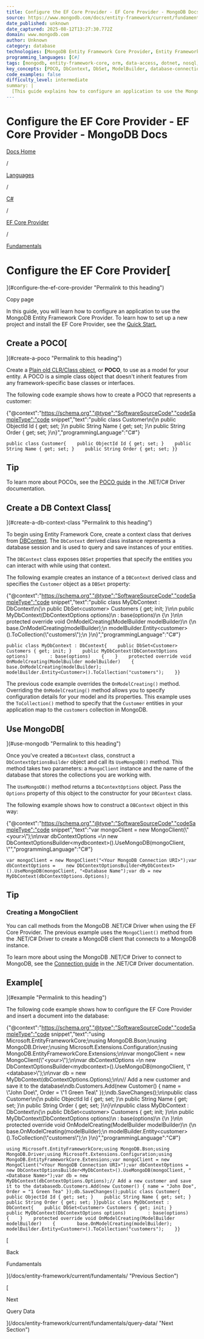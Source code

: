 ```yaml
---
title: Configure the EF Core Provider - EF Core Provider - MongoDB Docs
source: https://www.mongodb.com/docs/entity-framework/current/fundamentals/configure/
date_published: unknown
date_captured: 2025-08-12T13:27:30.772Z
domain: www.mongodb.com
author: Unknown
category: database
technologies: [MongoDB Entity Framework Core Provider, Entity Framework Core, MongoDB, .NET, MongoDB .NET/C# Driver, Microsoft.EntityFrameworkCore, MongoDB.Bson, MongoDB.Driver, Microsoft.Extensions.Configuration, MongoDB.EntityFrameworkCore.Extensions]
programming_languages: [C#]
tags: [mongodb, entity-framework-core, orm, data-access, dotnet, nosql, database, configuration, poco]
key_concepts: [POCO, DbContext, DbSet, ModelBuilder, database-connection, object-mapping, entity-configuration]
code_examples: false
difficulty_level: intermediate
summary: |
  [This guide explains how to configure an application to use the MongoDB Entity Framework Core Provider. It details the creation of Plain Old CLR Objects (POCOs) to serve as entity models, followed by defining a `DbContext` class to manage database sessions and expose `DbSet` properties. The article then demonstrates how to connect to a MongoDB instance using `DbContextOptionsBuilder` and the `UseMongoDB()` method, including how to map entities to MongoDB collections. A complete code example illustrates the entire setup process and data insertion, enabling developers to leverage EF Core's familiar patterns with a NoSQL database like MongoDB.]
---
```

# Configure the EF Core Provider - EF Core Provider - MongoDB Docs

[Docs Home](https://www.mongodb.com/docs/)

/

[Languages](https://www.mongodb.com/docs/drivers/)

/

[C#](https://www.mongodb.com/docs/languages/csharp/)

/

[EF Core Provider](/docs/entity-framework/current/)

/

[Fundamentals](/docs/entity-framework/current/fundamentals/)

# Configure the EF Core Provider[

](#configure-the-ef-core-provider "Permalink to this heading")

Copy page

In this guide, you will learn how to configure an application to use the MongoDB Entity Framework Core Provider. To learn how to set up a new project and install the EF Core Provider, see the [Quick Start.](/docs/entity-framework/current/quick-start/#std-label-entity-framework-quickstart)

## Create a POCO[

](#create-a-poco "Permalink to this heading")

Create a [Plain old CLR/Class object](https://en.wikipedia.org/wiki/Plain_old_CLR_object), or **POCO**, to use as a model for your entity. A POCO is a simple class object that doesn't inherit features from any framework-specific base classes or interfaces.

The following code example shows how to create a POCO that represents a customer:

{"@context":"https://schema.org","@type":"SoftwareSourceCode","codeSampleType":"code snippet","text":"public class Customer\\n{\\n public ObjectId Id { get; set; }\\n public String Name { get; set; }\\n public String Order { get; set; }\\n}","programmingLanguage":"C#"}

```
public class Customer{    public ObjectId Id { get; set; }    public String Name { get; set; }    public String Order { get; set; }}
```

## Tip

To learn more about POCOs, see the [POCO guide](https://www.mongodb.com/docs/drivers/csharp/current/fundamentals/serialization/poco/) in the .NET/C# Driver documentation.

## Create a DB Context Class[

](#create-a-db-context-class "Permalink to this heading")

To begin using Entity Framework Core, create a context class that derives from [DBContext](https://learn.microsoft.com/en-us/dotnet/api/system.data.entity.dbcontext). The `DbContext` derived class instance represents a database session and is used to query and save instances of your entities.

The `DBContext` class exposes `DBSet` properties that specify the entities you can interact with while using that context.

The following example creates an instance of a `DBContext` derived class and specifies the `Customer` object as a `DBSet` property:

{"@context":"https://schema.org","@type":"SoftwareSourceCode","codeSampleType":"code snippet","text":"public class MyDbContext : DbContext\\n{\\n public DbSet&lt;customer&gt; Customers { get; init; }\\n\\n public MyDbContext(DbContextOptions options)\\n : base(options)\\n {\\n }\\n\\n protected override void OnModelCreating(ModelBuilder modelBuilder)\\n {\\n base.OnModelCreating(modelBuilder);\\n modelBuilder.Entity&lt;customer&gt;().ToCollection(\\"customers\\");\\n }\\n}","programmingLanguage":"C#"}

```
public class MyDbContext : DbContext{    public DbSet<Customer> Customers { get; init; }    public MyDbContext(DbContextOptions options)        : base(options)    {    }    protected override void OnModelCreating(ModelBuilder modelBuilder)    {        base.OnModelCreating(modelBuilder);        modelBuilder.Entity<Customer>().ToCollection("customers");    }}
```

The previous code example overrides the `OnModelCreating()` method. Overriding the `OnModelCreating()` method allows you to specify configuration details for your model and its properties. This example uses the `ToCollection()` method to specify that the `Customer` entities in your application map to the `customers` collection in MongoDB.

## Use MongoDB[

](#use-mongodb "Permalink to this heading")

Once you've created a `DBContext` class, construct a `DbContextOptionsBuilder` object and call its `UseMongoDB()` method. This method takes two parameters: a `MongoClient` instance and the name of the database that stores the collections you are working with.

The `UseMongoDB()` method returns a `DbContextOptions` object. Pass the `Options` property of this object to the constructor for your `DBContext` class.

The following example shows how to construct a `DBContext` object in this way:

{"@context":"https://schema.org","@type":"SoftwareSourceCode","codeSampleType":"code snippet","text":"var mongoClient = new MongoClient(\\"&lt;your&gt;\\");\\n\\nvar dbContextOptions =\\n new DbContextOptionsBuilder&lt;mydbcontext&gt;().UseMongoDB(mongoClient, \\"","programmingLanguage":"C#"}

```
var mongoClient = new MongoClient("<Your MongoDB Connection URI>");var dbContextOptions =    new DbContextOptionsBuilder<MyDbContext>().UseMongoDB(mongoClient, "<Database Name");var db = new MyDbContext(dbContextOptions.Options);
```

## Tip

### **Creating a MongoClient**

You can call methods from the MongoDB .NET/C# Driver when using the EF Core Provider. The previous example uses the `MongoClient()` method from the .NET/C# Driver to create a MongoDB client that connects to a MongoDB instance.

To learn more about using the MongoDB .NET/C# Driver to connect to MongoDB, see the [Connection guide](https://www.mongodb.com/docs/drivers/csharp/current/fundamentals/connection/connect/) in the .NET/C# Driver documentation.

## Example[

](#example "Permalink to this heading")

The following code example shows how to configure the EF Core Provider and insert a document into the database:

{"@context":"https://schema.org","@type":"SoftwareSourceCode","codeSampleType":"code snippet","text":"using Microsoft.EntityFrameworkCore;\\nusing MongoDB.Bson;\\nusing MongoDB.Driver;\\nusing Microsoft.Extensions.Configuration;\\nusing MongoDB.EntityFrameworkCore.Extensions;\\n\\nvar mongoClient = new MongoClient(\\"&lt;your&gt;\\");\\n\\nvar dbContextOptions =\\n new DbContextOptionsBuilder&lt;mydbcontext&gt;().UseMongoDB(mongoClient, \\"&lt;database&gt;\\");\\n\\nvar db = new MyDbContext(dbContextOptions.Options);\\n\\n// Add a new customer and save it to the database\\ndb.Customers.Add(new Customer() { name = \\"John Doe\\", Order = \\"1 Green Tea\\" });\\ndb.SaveChanges();\\n\\npublic class Customer\\n{\\n public ObjectId Id { get; set; }\\n public String Name { get; set; }\\n public String Order { get; set; }\\n}\\n\\npublic class MyDbContext : DbContext\\n{\\n public DbSet&lt;customer&gt; Customers { get; init; }\\n\\n public MyDbContext(DbContextOptions options)\\n : base(options)\\n {\\n }\\n\\n protected override void OnModelCreating(ModelBuilder modelBuilder)\\n {\\n base.OnModelCreating(modelBuilder);\\n modelBuilder.Entity&lt;customer&gt;().ToCollection(\\"customers\\");\\n }\\n}","programmingLanguage":"C#"}

```
using Microsoft.EntityFrameworkCore;using MongoDB.Bson;using MongoDB.Driver;using Microsoft.Extensions.Configuration;using MongoDB.EntityFrameworkCore.Extensions;var mongoClient = new MongoClient("<Your MongoDB Connection URI>");var dbContextOptions =    new DbContextOptionsBuilder<MyDbContext>().UseMongoDB(mongoClient, "<Database Name>");var db = new MyDbContext(dbContextOptions.Options);// Add a new customer and save it to the databasedb.Customers.Add(new Customer() { name = "John Doe", Order = "1 Green Tea" });db.SaveChanges();public class Customer{    public ObjectId Id { get; set; }    public String Name { get; set; }    public String Order { get; set; }}public class MyDbContext : DbContext{    public DbSet<Customer> Customers { get; init; }    public MyDbContext(DbContextOptions options)        : base(options)    {    }    protected override void OnModelCreating(ModelBuilder modelBuilder)    {        base.OnModelCreating(modelBuilder);        modelBuilder.Entity<Customer>().ToCollection("customers");    }}
```

[

Back

Fundamentals





](/docs/entity-framework/current/fundamentals/ "Previous Section")

[

Next

Query Data





](/docs/entity-framework/current/fundamentals/query-data/ "Next Section")